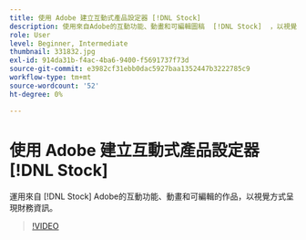 ```yaml
---
title: 使用 Adobe 建立互動式產品設定器 [!DNL Stock]
description: 使用來自Adobe的互動功能、動畫和可編輯圖稿  [!DNL Stock]  ，以視覺方式呈現財務資訊
role: User
level: Beginner, Intermediate
thumbnail: 331832.jpg
exl-id: 914da31b-f4ac-4ba6-9400-f5691737f73d
source-git-commit: e3982cf31ebb0dac5927baa1352447b3222785c9
workflow-type: tm+mt
source-wordcount: '52'
ht-degree: 0%

---
```


# 使用 Adobe 建立互動式產品設定器 [!DNL Stock]

運用來自 [!DNL Stock] Adobe的互動功能、動畫和可編輯的作品，以視覺方式呈現財務資訊。

>[!VIDEO](https://video.tv.adobe.com/v/331832?hidetitle=true)
